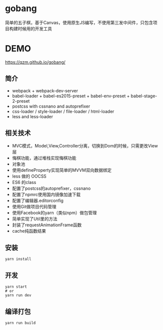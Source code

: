 # gobang
简单的五子棋，基于Canvas，使用原生JS编写，不使用第三发中间件，只包含项目构建时候用的开发工具

# DEMO
https://qzm.github.io/gobang/

## 简介
* webpack + webpack-dev-server
* babel-loader + babel-es2015-preset + babel-env-preset + babel-stage-2-preset
* postcss with cssnano and autoprefixer
* css-loader / style-loader / file-loader / html-loader
* less and less-loader

## 相关技术
* MVC模式，Model,View,Controller分离，切换到Dom的时候，只需更改View层
* 悔棋功能，通过堆栈实现悔棋功能
* 对象池
* 使用defineProperty实现简单的MVVM双向数据绑定
* less 做的 OOCSS
* ES6 的class
* 配置了postcss的autoprefixer，cssnano
* 配置了npmrc使用国内镜像加速下载
* 配置了编辑器.editorconfig
* 使用Git做项目代码管理
* 使用Facebook的yarn（类似npm）做包管理
* 简单实现了Util里的方法
* 封装了requestAnimationFrame函数
* cache纯函数结果

## 安装
```shell
yarn install
```

## 开发
```shell
yarn start
# or
yarn run dev
```

## 编译打包
```shell
yarn run build
```

